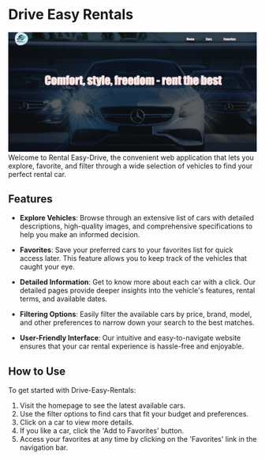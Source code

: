 # Drive Easy Rentals

![Main omage](/public/img/drive-img.png)
Welcome to Rental Easy-Drive, the convenient web application that lets you explore, favorite, and filter through a wide selection of vehicles to find your perfect rental car.

## Features

- **Explore Vehicles**: Browse through an extensive list of cars with detailed descriptions, high-quality images, and comprehensive specifications to help you make an informed decision.

- **Favorites**: Save your preferred cars to your favorites list for quick access later. This feature allows you to keep track of the vehicles that caught your eye.

- **Detailed Information**: Get to know more about each car with a click. Our detailed pages provide deeper insights into the vehicle's features, rental terms, and available dates.

- **Filtering Options**: Easily filter the available cars by price, brand, model, and other preferences to narrow down your search to the best matches.

- **User-Friendly Interface**: Our intuitive and easy-to-navigate website ensures that your car rental experience is hassle-free and enjoyable.

## How to Use

To get started with Drive-Easy-Rentals:

1. Visit the homepage to see the latest available cars.
2. Use the filter options to find cars that fit your budget and preferences.
3. Click on a car to view more details.
4. If you like a car, click the 'Add to Favorites' button.
5. Access your favorites at any time by clicking on the 'Favorites' link in the navigation bar.
